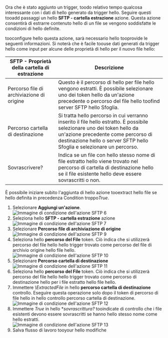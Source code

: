 Ora che è stato aggiunto un trigger, toodo relativo tempo qualcosa interessante con i dati di hello generato da trigger hello. Seguire questi tooadd passaggi un hello **SFTP - cartella estrazione** azione. Questa azione consentirà di estrarre contenuto hello di un file se vengono soddisfatte le condizioni di hello definite. 

tooconfigure hello questa azione, sarà necessario hello tooprovide le seguenti informazioni. Si noterà che è facile toouse dati generati da trigger hello come input per alcune delle proprietà di hello per il nuovo file hello:

| SFTP - Proprietà della cartella di estrazione | Descrizione |
| --- | --- |
| Percorso file di archiviazione di origine |Questo è il percorso di hello per file hello vengono estratti. È possibile selezionare uno dei token hello da un'azione precedente o percorso del file hello toofind server SFTP hello Sfoglia. |
| Percorso cartella di destinazione |Si tratta hello percorso in cui verranno inserito il file hello estratto. È possibile selezionare uno dei token hello da un'azione precedente come percorso di destinazione hello o server SFTP hello Sfoglia e selezionare un percorso. |
| Sovrascrivere? |Indica se un file con hello stesso nome di file estratto hello viene trovato nel percorso di cartella di destinazione hello se il file esistente hello deve essere sovrascritti o non. |

È possibile iniziare subito l'aggiunta di hello azione tooextract hello file se hello definita in precedenza Condition troppo*True*. 

1. Selezionare **Aggiungi un'azione**.        
   ![Immagine di condizione dell'azione SFTP 6](./media/connectors-create-api-sftp/condition-6.png)   
2. Seleziona hello **SFTP - cartella estrazione** azione      
   ![Immagine di condizione dell'azione SFTP 7](./media/connectors-create-api-sftp/condition-7.png)   
3. Selezionare **Percorso file di archiviazione di origine**              
   ![Immagine di condizione dell'azione SFTP 9](./media/connectors-create-api-sftp/condition-9.png)   
4. Seleziona hello **percorso del File** token. Ciò indica che si utilizzerà percorso del file hello hello trigger trovato come percorso del file di archivio origine hello file hello.           
   ![Immagine di condizione dell'azione SFTP 10](./media/connectors-create-api-sftp/condition-10.png)   
5. Selezionare **Percorso cartella di destinazione**           
   ![Immagine di condizione dell'azione SFTP 11](./media/connectors-create-api-sftp/condition-11.png)   
6. Seleziona hello **percorso del File** token. Ciò indica che si utilizzerà percorso del file hello hello trigger trovato come percorso di destinazione hello per i file estratto hello file hello.   
7. Immettere *\ExtractedFile* in hello **percorso cartella di destinazione** controllo. Eseguire questa operazione solo dopo il token di percorso di file hello in hello controllo percorso cartella di destinazione.         
   ![Immagine di condizione dell'azione SFTP 12](./media/connectors-create-api-sftp/condition-12.png)   
8. Immettere *True* in hello **sovrascrittura?* tooindicate di controllo che i file esistenti devono essere sovrascritti se hanno hello stesso nome come hello estratti.      
   ![Immagine di condizione dell'azione SFTP 13](./media/connectors-create-api-sftp/condition-13.png)   
9. Salva flusso di lavoro tooyour hello modifiche  

